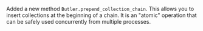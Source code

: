 Added a new method `Butler.prepend_collection_chain`.  This allows you to insert collections at the beginning of a chain. It is an "atomic" operation that can be safely used concurrently from multiple processes.
